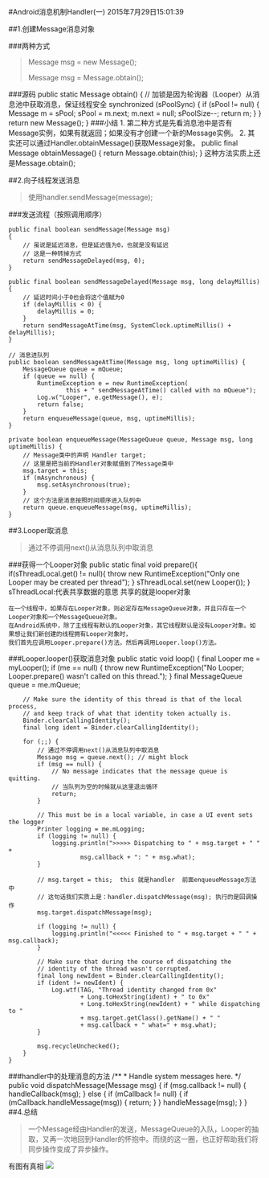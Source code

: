 #Android消息机制Handler(一)
2015年7月29日15:01:39

##1.创建Message消息对象
	
###两种方式
>Message msg = new Message();
>
>Message msg = Message.obtain();

###源码
    public static Message obtain() {
		// 加锁是因为轮询器（Looper）从消息池中获取消息，保证线程安全
        synchronized (sPoolSync) {
            if (sPool != null) {
                Message m = sPool;
                sPool = m.next;
                m.next = null;
                sPoolSize--;
                return m;
            }
        }
        return new Message();
    }
###小结
	1. 第二种方式是先看消息池中是否有Message实例，如果有就返回；如果没有才创建一个新的Message实例。
	2. 其实还可以通过Handler.obtainMessage()获取Message对象。
		public final Message obtainMessage()
	    {
	        return Message.obtain(this);
	    }
		这种方法实质上还是Message.obtain();

##2.向子线程发送消息
>使用handler.sendMessage(message);

###发送流程（按照调用顺序）

	public final boolean sendMessage(Message msg)
    {
		// 虽说是延迟消息，但是延迟值为0，也就是没有延迟
		// 这是一种转掉方式
        return sendMessageDelayed(msg, 0);
    }

	public final boolean sendMessageDelayed(Message msg, long delayMillis)
    {
		// 延迟时间小于0也会将这个值赋为0
        if (delayMillis < 0) {
            delayMillis = 0;
        }
        return sendMessageAtTime(msg, SystemClock.uptimeMillis() + delayMillis);
    }

	// 消息进队列
	public boolean sendMessageAtTime(Message msg, long uptimeMillis) {
        MessageQueue queue = mQueue;
        if (queue == null) {
            RuntimeException e = new RuntimeException(
                    this + " sendMessageAtTime() called with no mQueue");
            Log.w("Looper", e.getMessage(), e);
            return false;
        }
        return enqueueMessage(queue, msg, uptimeMillis);
    }

	private boolean enqueueMessage(MessageQueue queue, Message msg, long uptimeMillis) {
		// Message类中的声明 Handler target;
		// 这里是把当前的Handler对象赋值到了Message类中
        msg.target = this;
        if (mAsynchronous) {
            msg.setAsynchronous(true);
        }
		// 这个方法是消息按照时间顺序进入队列中
        return queue.enqueueMessage(msg, uptimeMillis);
    }


##3.Looper取消息
>通过不停调用next()从消息队列中取消息

###获得一个Looper对象
	public static final void prepare(){
		if(sThreadLocal.get() != null){
			throw new RuntimeException("Only one Looper may be created per thread");
		}
		sThreadLocal.set(new Looper());
	}
	sThreadLocal:代表共享数据的意思  共享的就是looper对象

	在一个线程中，如果存在Looper对象，则必定存在MessageQueue对象，并且只存在一个Looper对象和一个MessageQueue对象。
	在Android系统中，除了主线程有默认的Looper对象，其它线程默认是没有Looper对象。如果想让我们新创建的线程拥有Looper对象时，
	我们首先应调用Looper.prepare()方法，然后再调用Looper.loop()方法。
###Looper.looper()获取消息对象
    public static void loop() {
        final Looper me = myLooper();
        if (me == null) {
            throw new RuntimeException("No Looper; Looper.prepare() wasn't called on this thread.");
        }
        final MessageQueue queue = me.mQueue;

        // Make sure the identity of this thread is that of the local process,
        // and keep track of what that identity token actually is.
        Binder.clearCallingIdentity();
        final long ident = Binder.clearCallingIdentity();

        for (;;) {
			// 通过不停调用next()从消息队列中取消息
            Message msg = queue.next(); // might block
            if (msg == null) {
                // No message indicates that the message queue is quitting.
				// 当队列为空的时候就从这里退出循环
                return;
            }

            // This must be in a local variable, in case a UI event sets the logger
            Printer logging = me.mLogging;
            if (logging != null) {
                logging.println(">>>>> Dispatching to " + msg.target + " " +
                        msg.callback + ": " + msg.what);
            }

			// msg.target = this;  this 就是handler  前面enqueueMessage方法中
			// 这句话我们实质上是：handler.dispatchMessage(msg); 执行的是回调操作
            msg.target.dispatchMessage(msg);

            if (logging != null) {
                logging.println("<<<<< Finished to " + msg.target + " " + msg.callback);
            }

            // Make sure that during the course of dispatching the
            // identity of the thread wasn't corrupted.
            final long newIdent = Binder.clearCallingIdentity();
            if (ident != newIdent) {
                Log.wtf(TAG, "Thread identity changed from 0x"
                        + Long.toHexString(ident) + " to 0x"
                        + Long.toHexString(newIdent) + " while dispatching to "
                        + msg.target.getClass().getName() + " "
                        + msg.callback + " what=" + msg.what);
            }

            msg.recycleUnchecked();
        }
    }
###handler中的处理消息的方法
	/**
     * Handle system messages here.
     */
    public void dispatchMessage(Message msg) {
        if (msg.callback != null) {
            handleCallback(msg);
        } else {
            if (mCallback != null) {
                if (mCallback.handleMessage(msg)) {
                    return;
                }
            }
            handleMessage(msg);
        }
    }
##4.总结
>一个Message经由Handler的发送，MessageQueue的入队，Looper的抽取，又再一次地回到Handler的怀抱中。而绕的这一圈，也正好帮助我们将同步操作变成了异步操作。

有图有真相
![](../images/Handler机制.png)
